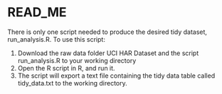 READ_ME
==================

There is only one script needed to produce the desired tidy dataset, run_analysis.R. To use this script:

1. Download the raw data folder UCI HAR Dataset and the script run_analysis.R to your working directory
2. Open the R script in R, and run it.
3. The script will export a text file containing the tidy data table called tidy_data.txt to the working directory.